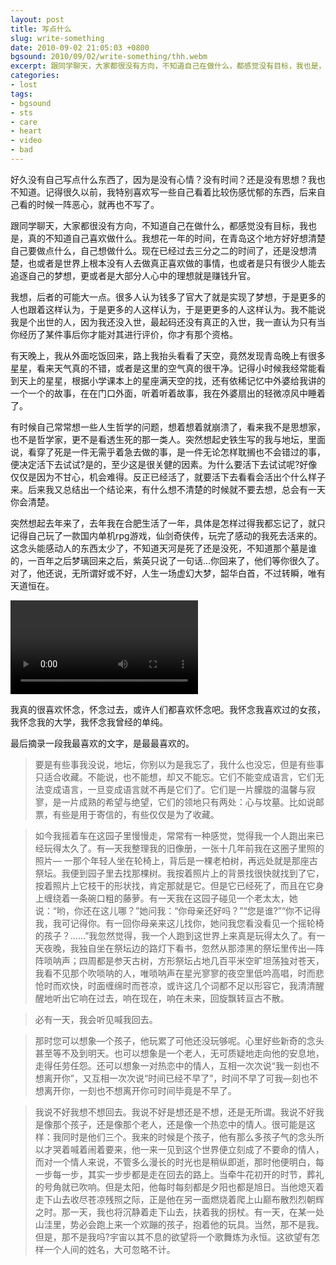 ```yaml
---
layout: post
title: 写点什么
slug: write-something
date: 2010-09-02 21:05:03 +0800
bgsound: 2010/09/02/write-something/thh.webm
excerpt: 跟同学聊天，大家都很没有方向，不知道自己在做什么，都感觉没有目标，我也是，真的不知道自己喜欢做什么。我想花一年的时间，在青岛这个地方好好想清楚自己要做点什么，自己想做什么。现在已经过去三分之二的时间了，还是没想清楚，也或者是世界上根本没有人去做真正喜欢做的事情，也或者是只有很少人能去追逐自己的梦想，更或者是大部分人心中的理想就是赚钱升官。
categories:
- lost
tags:
- bgsound
- sts
- care
- heart
- video
- bad
---
```


好久没有自己写点什么东西了，因为是没有心情？没有时间？还是没有思想？我也不知道。记得很久以前，我特别喜欢写一些自己看着比较伤感忧郁的东西，后来自己看的时候一阵恶心，就再也不写了。

跟同学聊天，大家都很没有方向，不知道自己在做什么，都感觉没有目标，我也是，真的不知道自己喜欢做什么。我想花一年的时间，在青岛这个地方好好想清楚自己要做点什么，自己想做什么。现在已经过去三分之二的时间了，还是没想清楚，也或者是世界上根本没有人去做真正喜欢做的事情，也或者是只有很少人能去追逐自己的梦想，更或者是大部分人心中的理想就是赚钱升官。

我想，后者的可能大一点。很多人认为钱多了官大了就是实现了梦想，于是更多的人也跟着这样认为，于是更多的人这样认为，于是更更多的人这样认为。我不能说我是个出世的人，因为我还没入世，最起码还没有真正的入世，我一直认为只有当你经历了某件事后你才能对其进行评价，你才有那个资格。

有天晚上，我从外面吃饭回来，路上我抬头看看了天空，竟然发现青岛晚上有很多星星，看来天气真的不错，或者是这里的空气真的很干净。记得小时候我经常能看到天上的星星，根据小学课本上的星座满天空的找，还有依稀记忆中外婆给我讲的一个一个的故事，在在门口外面，听着听着故事，我在外婆扇出的轻微凉风中睡着了。

有时候自己常常想一些人生哲学的问题，想着想着就崩溃了，看来我不是思想家，也不是哲学家，更不是看透生死的那一类人。突然想起史铁生写的我与地坛，里面说，看穿了死是一件无需乎着急去做的事，是一件无论怎样耽搁也不会错过的事，便决定活下去试试?是的，至少这是很关健的因素。为什么要活下去试试呢?好像仅仅是因为不甘心，机会难得。反正已经活了，就要活下去看看会活出个什么样子来。后来我又总结出一个结论来，有什么想不清楚的时候就不要去想，总会有一天你会清楚。

突然想起去年来了，去年我在合肥生活了一年，具体是怎样过得我都忘记了，就只记得自己玩了一款国内单机rpg游戏，仙剑奇侠传，玩完了感动的我死去活来的。这念头能感动人的东西太少了，不知道天河是死了还是没死，不知道那个墓是谁的，一百年之后梦璃回来之后，紫英只说了一句话...你回来了，他们等你很久了。对了，他还说，无所谓好或不好，人生一场虚幻大梦，韶华白首，不过转瞬，唯有天道恒在。

<video controls="controls">
	<source src="{{ site.path.uploads }}2010/09/02/write-something/x4end.webm" type="video/webm" />
	<source src="{{ site.path.uploads }}2010/09/02/write-something/x4end.mp4" type="video/mp4" />
	Your browser does not support the video tag.
</video>

我真的很喜欢怀念，怀念过去，或许人们都喜欢怀念吧。我怀念我喜欢过的女孩，我怀念我的大学，我怀念我曾经的单纯。

最后摘录一段我最喜欢的文字，是最最喜欢的。

> 要是有些事我没说，地坛，你别以为是我忘了，我什么也没忘，但是有些事只适合收藏。不能说，也不能想，却又不能忘。它们不能变成语言，它们无法变成语言，一旦变成语言就不再是它们了。它们是一片朦胧的温馨与寂寥，是一片成熟的希望与绝望，它们的领地只有两处：心与坟墓。比如说邮票，有些是用于寄信的，有些仅仅是为了收藏。

> 如今我摇着车在这园子里慢慢走，常常有一种感觉，觉得我一个人跑出来已经玩得太久了。有—天我整理我的旧像册，一张十几年前我在这圈子里照的照片— 一那个年轻人坐在轮椅上，背后是一棵老柏树，再远处就是那座古祭坛。我便到园子里去找那棵树。我按着照片上的背景找很快就找到了它，按着照片上它枝干的形状找，肯定那就是它。但是它已经死了，而且在它身上缠绕着一条碗口粗的藤萝。有一天我在这园子碰见一个老太太，她说：“哟，你还在这儿哪？”她问我：“你母亲还好吗？”“您是谁?”“你不记得我，我可记得你。有一回你母亲来这儿找你，她问我您看没看见一个摇轮椅的孩子？……”我忽然觉得，我一个人跑到这世界上来真是玩得太久了。有一天夜晚，我独自坐在祭坛边的路灯下看书，忽然从那漆黑的祭坛里传出—阵阵唢呐声；四周都是参天古树，方形祭坛占地几百平米空旷坦荡独对苍天，我看不见那个吹唢呐的人，唯唢呐声在星光寥寥的夜空里低吟高唱，时而悲怆时而欢快，时面缠绵时而苍凉，或许这几个词都不足以形容它，我清清醒醒地听出它响在过去，响在现在，响在未来，回旋飘转亘古不散。

> 必有一天，我会听见喊我回去。

> 那时您可以想象—个孩子，他玩累了可他还没玩够呢。心里好些新奇的念头甚至等不及到明天。也可以想象是一个老人，无可质疑地走向他的安息地，走得任劳任怨。还可以想象一对热恋中的情人，互相一次次说“我一刻也不想离开你”，又互相一次次说“时间已经不早了”，时间不早了可我—刻也不想离开你，一刻也不想离开你可时间毕竟是不早了。

> 我说不好我想不想回去。我说不好是想还是不想，还是无所谓。我说不好我是像那个孩子，还是像那个老人，还是像一个热恋中的情人。很可能是这样：我同时是他们三个。我来的时候是个孩子，他有那么多孩子气的念头所以才哭着喊着闹着要来，他一来一见到这个世界便立刻成了不要命的情人，而对一个情人来说，不管多么漫长的时光也是稍纵即逝，那时他便明白，每一步每一步，其实一步步都是走在回去的路上。当牵牛花初开的时节，葬礼的号角就已吹响。但是太阳，他每时每刻都是夕阳也都是旭日。当他熄灭着走下山去收尽苍凉残照之际，正是他在另一面燃烧着爬上山巅布散烈烈朝辉之时。那一天，我也将沉静着走下山去，扶着我的拐杖。有一天，在某一处山洼里，势必会跑上来一个欢蹦的孩子，抱着他的玩具。当然，那不是我。但是，那不是我吗?宇宙以其不息的欲望将一个歌舞炼为永恒。这欲望有怎样一个人间的姓名，大可忽略不计。

